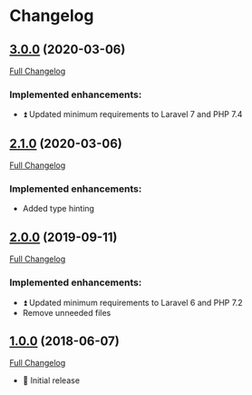 # Changelog

## [3.0.0](https://github.com/JoseVte/eloquent-crud-repository/tree/3.0.0) (2020-03-06)

[Full Changelog](https://github.com/JoseVte/eloquent-crud-repository/compare/2.1.0...3.0.0)

### Implemented enhancements:

* :arrow_double_up: Updated minimum requirements to Laravel 7 and PHP 7.4

## [2.1.0](https://github.com/JoseVte/eloquent-crud-repository/tree/2.1.0) (2020-03-06)

[Full Changelog](https://github.com/JoseVte/eloquent-crud-repository/compare/2.0.0...2.1.0)

### Implemented enhancements:

* Added type hinting

## [2.0.0](https://github.com/JoseVte/eloquent-crud-repository/tree/2.0.0) (2019-09-11)

[Full Changelog](https://github.com/JoseVte/eloquent-crud-repository/compare/1.0.0...2.0.0)

### Implemented enhancements:

* :arrow_double_up: Updated minimum requirements to Laravel 6 and PHP 7.2
* Remove unneeded files

## [1.0.0](https://github.com/JoseVte/eloquent-crud-repository/tree/1.0.0) (2018-06-07)

[Full Changelog](https://github.com/JoseVte/eloquent-crud-repository/compare/405f88beb06cf570007d088fce5aa952cb4a2a93...1.0.0)

* :tada: Initial release
